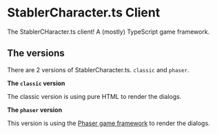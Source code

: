 # StablerCharacter.ts Client
The StablerCHaracter.ts client! A (mostly) TypeScript game framework.

## The versions
There are 2 versions of StablerCharacter.ts. `classic` and `phaser`.

**The `classic` version**

The classic version is using pure HTML to render the dialogs.

**The `phaser` version**

This version is using the [Phaser game framework](https://phaser.io) to render the dialogs.

